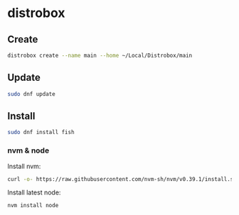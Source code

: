 # distrobox

## Create

```bash
distrobox create --name main --home ~/Local/Distrobox/main
```

## Update

```bash
sudo dnf update
```

## Install

```bash
sudo dnf install fish
```

### nvm & node

Install nvm:

```bash
curl -o- https://raw.githubusercontent.com/nvm-sh/nvm/v0.39.1/install.sh | bash
```

Install latest node:

```bash
nvm install node
```
